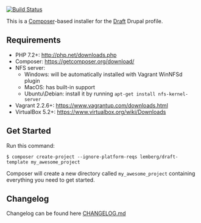 [![Build Status](https://travis-ci.org/lemberg/draft-template.svg?branch=1.x.x)](https://travis-ci.org/lemberg/draft-template)

This is a [Composer](https://getcomposer.org)-based installer for the [Draft](https://github.com/lemberg/draft) Drupal profile.

## Requirements

- PHP 7.2+: http://php.net/downloads.php
- Composer: https://getcomposer.org/download/
- NFS server:
  * Windows: will be automatically installed with Vagrant WinNFSd plugin
  * MacOS: has built-in support
  * Ubuntu\Debian: install it by running `apt-get install nfs-kernel-server`
- Vagrant 2.2.6+: https://www.vagrantup.com/downloads.html
- VirtualBox 5.2+: https://www.virtualbox.org/wiki/Downloads

## Get Started

Run this command:

```
$ composer create-project --ignore-platform-reqs lemberg/draft-template my_awesome_project
```

Composer will create a new directory called `my_awesome_project` containing everything you need to get started.

## Changelog

Changelog can be found here [CHANGELOG.md](CHANGELOG.md)
